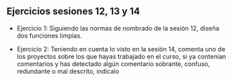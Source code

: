 ## Ejercicios sesiones 12, 13 y 14

* Ejercicio 1: Siguiendo las normas de nombrado de la sesión 12, diseña dos funciones limpias.

* Ejercicio 2: Teniendo en cuenta lo visto en la sesión 14, comenta uno de los proyectos sobre los que hayas trabajado en el curso, si ya contenían comentarios y has detectado algún comentario sobrante, confuso, redundante o mal descrito, indícalo
